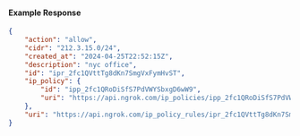 <!-- Code generated for API Clients. DO NOT EDIT. -->

#### Example Response

```json
{
	"action": "allow",
	"cidr": "212.3.15.0/24",
	"created_at": "2024-04-25T22:52:15Z",
	"description": "nyc office",
	"id": "ipr_2fc1QVttTg8dKn7SmgVxFymHvST",
	"ip_policy": {
		"id": "ipp_2fc1QRoDiSfS7PdVWYSbxgD6wW9",
		"uri": "https://api.ngrok.com/ip_policies/ipp_2fc1QRoDiSfS7PdVWYSbxgD6wW9"
	},
	"uri": "https://api.ngrok.com/ip_policy_rules/ipr_2fc1QVttTg8dKn7SmgVxFymHvST"
}
```
